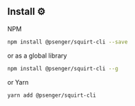 
## Install ⚙️

NPM

```bash
npm install @psenger/squirt-cli --save
```

or as a global library

```bash
npm install @psenger/squirt-cli --g
```

or Yarn

```bash
yarn add @psenger/squirt-cli
```
